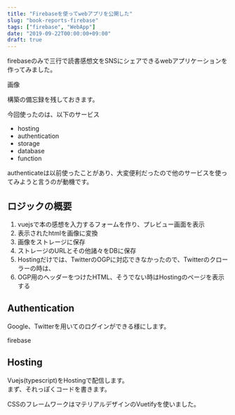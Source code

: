 ```yaml
---
title: "Firebaseを使ってwebアプリを公開した"
slug: "book-reports-firebase"
tags: ["firebase", "WebApp"]
date: "2019-09-22T00:00:00+09:00"
draft: true
---
```


firebaseのみで三行で読書感想文をSNSにシェアできるwebアプリケーションを作ってみました。  

画像
 
構築の備忘録を残しておきます。  

今回使ったのは、以下のサービス

- hosting
- authentication
- storage
- database
- function

authenticateは以前使ったことがあり、大変便利だったので他のサービスを使ってみようと言うのが動機です。  

## ロジックの概要
1. vuejsで本の感想を入力するフォームを作り、プレビュー画面を表示  
1. 表示されたhtmlを画像に変換  
1. 画像をストレージに保存  
1. ストレージのURLとその他諸々をDBに保存  
1. Hostingだけでは、TwitterのOGPに対応できなかったので、Twitterのクローラーの時は、
1. OGP用のヘッダーをつけたHTML、そうでない時はHostingのページを表示する  

## Authentication
Google、Twitterを用いてのログインができる様にします。

firebase

## Hosting
Vuejs(typescript)をHostingで配信します。  
まず、それっぽくコードを書きます。  

CSSのフレームワークはマテリアルデザインのVuetifyを使いました。  


